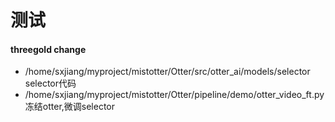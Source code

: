# 测试
#### threegold change
- /home/sxjiang/myproject/mistotter/Otter/src/otter_ai/models/selector
selector代码
- /home/sxjiang/myproject/mistotter/Otter/pipeline/demo/otter_video_ft.py
冻结otter,微调selector